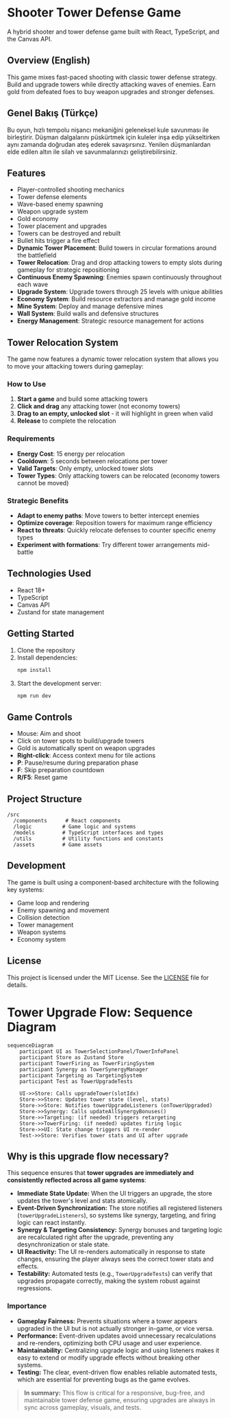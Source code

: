 # Shooter Tower Defense Game

A hybrid shooter and tower defense game built with React, TypeScript, and the Canvas API.

## Overview (English)

This game mixes fast-paced shooting with classic tower defense strategy. Build and upgrade towers while directly attacking waves of enemies. Earn gold from defeated foes to buy weapon upgrades and stronger defenses.

## Genel Bakış (Türkçe)

Bu oyun, hızlı tempolu nişancı mekaniğini geleneksel kule savunması ile birleştirir. Düşman dalgalarını püskürtmek için kuleler inşa edip yükseltirken aynı zamanda doğrudan ateş ederek savaşırsınız. Yenilen düşmanlardan elde edilen altın ile silah ve savunmalarınızı geliştirebilirsiniz.

## Features

- Player-controlled shooting mechanics
- Tower defense elements
- Wave-based enemy spawning
- Weapon upgrade system
- Gold economy
- Tower placement and upgrades
- Towers can be destroyed and rebuilt
- Bullet hits trigger a fire effect
- **Dynamic Tower Placement**: Build towers in circular formations around the battlefield
- **Tower Relocation**: Drag and drop attacking towers to empty slots during gameplay for strategic repositioning
- **Continuous Enemy Spawning**: Enemies spawn continuously throughout each wave
- **Upgrade System**: Upgrade towers through 25 levels with unique abilities
- **Economy System**: Build resource extractors and manage gold income
- **Mine System**: Deploy and manage defensive mines
- **Wall System**: Build walls and defensive structures
- **Energy Management**: Strategic resource management for actions

## Tower Relocation System

The game now features a dynamic tower relocation system that allows you to move your attacking towers during gameplay:

### How to Use
1. **Start a game** and build some attacking towers
2. **Click and drag** any attacking tower (not economy towers) 
3. **Drag to an empty, unlocked slot** - it will highlight in green when valid
4. **Release** to complete the relocation

### Requirements
- **Energy Cost**: 15 energy per relocation
- **Cooldown**: 5 seconds between relocations per tower
- **Valid Targets**: Only empty, unlocked tower slots
- **Tower Types**: Only attacking towers can be relocated (economy towers cannot be moved)

### Strategic Benefits
- **Adapt to enemy paths**: Move towers to better intercept enemies
- **Optimize coverage**: Reposition towers for maximum range efficiency  
- **React to threats**: Quickly relocate defenses to counter specific enemy types
- **Experiment with formations**: Try different tower arrangements mid-battle

## Technologies Used

- React 18+
- TypeScript
- Canvas API
- Zustand for state management

## Getting Started

1. Clone the repository
2. Install dependencies:
   ```bash
   npm install
   ```
3. Start the development server:
   ```bash
   npm run dev
   ```

## Game Controls

- Mouse: Aim and shoot
- Click on tower spots to build/upgrade towers
- Gold is automatically spent on weapon upgrades
- **Right-click**: Access context menu for tile actions
- **P**: Pause/resume during preparation phase
- **F**: Skip preparation countdown
- **R/F5**: Reset game

## Project Structure

```
/src
  /components      # React components
  /logic          # Game logic and systems
  /models         # TypeScript interfaces and types
  /utils          # Utility functions and constants
  /assets         # Game assets
```

## Development

The game is built using a component-based architecture with the following key systems:

- Game loop and rendering
- Enemy spawning and movement
- Collision detection
- Tower management
- Weapon systems
- Economy system

## License

This project is licensed under the MIT License. See the [LICENSE](LICENSE) file for details.

# Tower Upgrade Flow: Sequence Diagram

```mermaid
sequenceDiagram
    participant UI as TowerSelectionPanel/TowerInfoPanel
    participant Store as Zustand Store
    participant TowerFiring as TowerFiringSystem
    participant Synergy as TowerSynergyManager
    participant Targeting as TargetingSystem
    participant Test as TowerUpgradeTests

    UI->>Store: Calls upgradeTower(slotIdx)
    Store->>Store: Updates tower state (level, stats)
    Store->>Store: Notifies towerUpgradeListeners (onTowerUpgraded)
    Store->>Synergy: Calls updateAllSynergyBonuses()
    Store->>Targeting: (if needed) triggers retargeting
    Store->>TowerFiring: (if needed) updates firing logic
    Store->>UI: State change triggers UI re-render
    Test->>Store: Verifies tower stats and UI after upgrade
```

## Why is this upgrade flow necessary?

This sequence ensures that **tower upgrades are immediately and consistently reflected across all game systems**:

- **Immediate State Update:** When the UI triggers an upgrade, the store updates the tower's level and stats atomically.
- **Event-Driven Synchronization:** The store notifies all registered listeners (`towerUpgradeListeners`), so systems like synergy, targeting, and firing logic can react instantly.
- **Synergy & Targeting Consistency:** Synergy bonuses and targeting logic are recalculated right after the upgrade, preventing any desynchronization or stale state.
- **UI Reactivity:** The UI re-renders automatically in response to state changes, ensuring the player always sees the correct tower stats and effects.
- **Testability:** Automated tests (e.g., `TowerUpgradeTests`) can verify that upgrades propagate correctly, making the system robust against regressions.

### Importance
- **Gameplay Fairness:** Prevents situations where a tower appears upgraded in the UI but is not actually stronger in-game, or vice versa.
- **Performance:** Event-driven updates avoid unnecessary recalculations and re-renders, optimizing both CPU usage and user experience.
- **Maintainability:** Centralizing upgrade logic and using listeners makes it easy to extend or modify upgrade effects without breaking other systems.
- **Testing:** The clear, event-driven flow enables reliable automated tests, which are essential for preventing bugs as the game evolves.

> **In summary:** This flow is critical for a responsive, bug-free, and maintainable tower defense game, ensuring upgrades are always in sync across gameplay, visuals, and tests.

